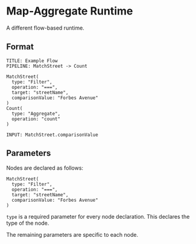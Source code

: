# Map-Aggregate Runtime

A different flow-based runtime.

## Format

```
TITLE: Example Flow
PIPELINE: MatchStreet -> Count

MatchStreet(
  type: "Filter",
  operation: "===",
  target: "streetName",
  comparisonValue: "Forbes Avenue"
)
Count(
  type: "Aggregate",
  operation: "count"
)

INPUT: MatchStreet.comparisonValue
```

## Parameters

Nodes are declared as follows:

```
MatchStreet(
  type: "Filter",
  operation: "===",
  target: "streetName",
  comparisonValue: "Forbes Avenue"
)
```
`type` is a required parameter for every node declaration. This declares the type of the node.

The remaining parameters are specific to each node.